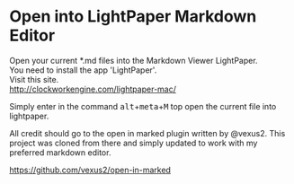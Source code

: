 # Open into LightPaper Markdown Editor

Open your current *.md files into the Markdown Viewer LightPaper.<br>
You need to install the app 'LightPaper'.<br>
Visit this site.<br>
http://clockworkengine.com/lightpaper-mac/

Simply enter in the command <kbd>alt</kbd>+<kbd>meta</kbd>+<kbd>M</kbd> top
open the current
file into
lightpaper.

All credit should go to the open in marked plugin written by @vexus2.
This project was cloned from there and simply updated to work with my preferred
markdown editor.

https://github.com/vexus2/open-in-marked